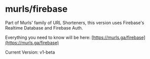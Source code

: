 # murls/firebase
Part of Murls' family of URL Shorteners, this version uses Firebase's Realtime Database and Firebase Auth.

Everything you need to know will be here: [https://murls.ga/firebase](https://murls.ga/firebase)

Current Version: v1-beta